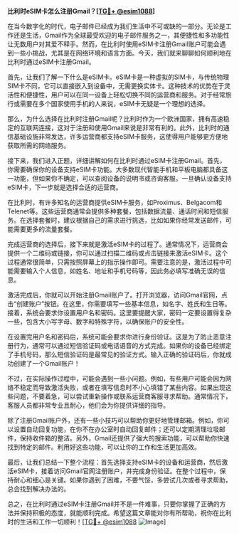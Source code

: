 **比利时eSIM卡怎么注册Gmail？[[TG💪+ @esim1088](https://t.me/s/esim1088)]**

在当今数字化的时代，电子邮件已经成为我们生活中不可或缺的一部分。无论是工作还是生活，Gmail作为全球最受欢迎的电子邮件服务之一，其便捷性和多功能性让无数用户对其爱不释手。然而，在比利时使用eSIM卡注册Gmail账户可能会遇到一些小挑战，尤其是在网络环境和语言方面。今天，我们就来聊聊如何顺利地在比利时通过eSIM卡注册Gmail。

首先，让我们了解一下什么是eSIM卡。eSIM卡是一种虚拟的SIM卡，与传统物理SIM卡不同，它可以直接嵌入到设备中，无需更换实体卡。这种技术的优势在于灵活性和便捷性，用户可以在同一设备上轻松切换不同的运营商和服务。对于经常旅行或需要在多个国家使用手机的人来说，eSIM卡无疑是一个理想的选择。

那么，为什么选择在比利时注册Gmail呢？比利时作为一个欧洲国家，拥有高速稳定的互联网连接，这对于注册和使用Gmail来说是非常有利的。此外，比利时的通信基础设施非常发达，许多运营商都支持eSIM卡服务，这使得用户能够更方便地获取所需的网络服务。

接下来，我们进入正题，详细讲解如何在比利时通过eSIM卡注册Gmail。首先，你需要确保你的设备支持eSIM卡功能。大多数现代智能手机和平板电脑都具备这一功能，但如果你不确定，可以查阅设备的说明书或咨询客服。一旦确认设备支持eSIM卡，下一步就是选择合适的运营商。

在比利时，有许多知名的运营商提供eSIM卡服务，如Proximus、Belgacom和Telenet等。这些运营商通常会提供多种套餐，包括数据流量、通话时间和短信服务。在选择套餐时，建议根据自己的需求进行挑选，比如如果你经常发送邮件，可能需要更多的流量套餐。

完成运营商的选择后，接下来就是激活eSIM卡的过程了。通常情况下，运营商会提供一个二维码或链接，你可以通过扫描二维码或点击链接来激活eSIM卡。这个过程通常很简单，只需按照屏幕上的指示操作即可。需要注意的是，激活过程中可能需要输入个人信息，如姓名、地址和手机号码等，因此务必填写准确无误的信息。

激活完成后，你就可以开始注册Gmail账户了。打开浏览器，访问Gmail官网，点击“创建账户”按钮。在这里，你需要填写一些基本信息，如名字、姓氏和生日等。接着，系统会要求你设置用户名和密码。这里要提醒大家，密码一定要设置得复杂一些，包含大小写字母、数字和特殊字符，以确保账户的安全性。

在设置完用户名和密码后，系统可能会要求你进行身份验证。这是为了防止恶意注册行为，通常可以通过短信验证码或电话语音的方式完成。如果你的设备已经绑定了手机号码，那么短信验证码是最常见的验证方式。输入正确的验证码后，你就成功创建了一个Gmail账户！

不过，在实际操作过程中，可能会遇到一些小问题。例如，有些用户可能会因为网络不稳定而导致激活失败，或者在填写信息时不小心填错了某些内容。如果出现这些问题，不要着急，可以尝试重新操作或联系运营商客服寻求帮助。通常情况下，客服人员都非常专业且耐心，他们会为你提供详细的指导。

除了注册Gmail账户外，还有一些小技巧可以帮助你更好地管理邮箱。例如，你可以设置自动回复功能，在你不在办公室时自动回复邮件；还可以定期清理垃圾邮件，保持收件箱的整洁。另外，Gmail还提供了强大的搜索功能，可以帮助你快速找到特定的邮件。利用好这些功能，可以让你的工作和生活更加高效。

最后，让我们总结一下整个流程：首先选择支持eSIM卡的设备和运营商，然后激活eSIM卡，接着访问Gmail官网注册账户，并完成身份验证。在整个过程中，保持耐心和细心是关键。如果你遇到了困难，不要气馁，多尝试几次或者寻求帮助，总会找到解决办法的。

总之，在比利时通过eSIM卡注册Gmail并不是一件难事，只要你掌握了正确的方法并保持积极的态度，就能顺利完成。希望这篇文章能对你有所帮助，祝你在比利时的生活和工作一切顺利！[[TG💪+ @esim1088](https://t.me/s/esim1088) ![Image](https://i.postimg.cc/4NQfJmqS/Snipaste-2025-05-13-00-14-12.png)]